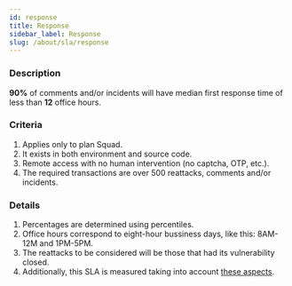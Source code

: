 ```yaml
---
id: response
title: Response
sidebar_label: Response
slug: /about/sla/response
---
```


### Description

**90%** of comments and/or incidents
will have median first response time
of less than **12** office hours.

### Criteria

1. Applies only
  to plan Squad.
1. It exists
  in both environment
  and source code.
1. Remote access
  with no human intervention
  (no captcha, OTP, etc.).
1. The required transactions are
  over 500 reattacks,
  comments
  and/or incidents.

### Details

1. Percentages are determined
  using percentiles.
1. Office hours correspond to
  eight-hour bussiness days,
  like this:
  8AM-12M and 1PM-5PM.
1. The reattacks to be considered
  will be those that had
  its vulnerability closed.
1. Additionally,
  this SLA is measured
  taking into account
  [these aspects](/about/sla/introduction#details).
